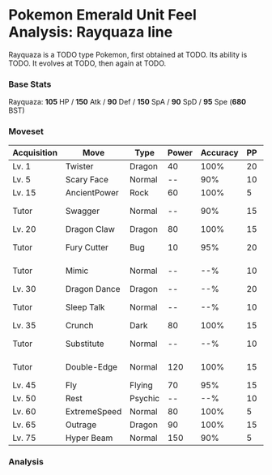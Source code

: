 # Pokemon Emerald Unit Feel Analysis: Rayquaza line

Rayquaza is a TODO type Pokemon, first obtained at TODO. Its ability is TODO. It evolves at TODO, then again at TODO.

### Base Stats

Rayquaza: **105** HP / **150** Atk / **90** Def / **150** SpA / **90** SpD / **95** Spe (**680** BST)

### Moveset

|Acquisition|Move        |Type   |Power|Accuracy|PP |Notes                    |
|---        |---         |---    |---  |---     |---|---                      |
|Lv. 1      |Twister     |Dragon |40   |100%    |20 |                         |
|Lv. 5      |Scary Face  |Normal |--   |90%     |10 |                         |
|Lv. 15     |AncientPower|Rock   |60   |100%    |5  |                         |
|Tutor      |Swagger     |Normal |--   |90%     |15 |Emerald only             |
|Lv. 20     |Dragon Claw |Dragon |80   |100%    |15 |                         |
|Tutor      |Fury Cutter |Bug    |10   |95%     |20 |Emerald only             |
|Tutor      |Mimic       |Normal |--   |--%     |10 |Emerald only             |
|Lv. 30     |Dragon Dance|Dragon |--   |--%     |20 |                         |
|Tutor      |Sleep Talk  |Normal |--   |--%     |10 |Emerald only             |
|Lv. 35     |Crunch      |Dark   |80   |100%    |15 |                         |
|Tutor      |Substitute  |Normal |--   |--%     |10 |Emerald only             |
|Tutor      |Double-Edge |Normal |120  |100%    |15 |Emerald only             |
|Lv. 45     |Fly         |Flying |70   |95%     |15 |                         |
|Lv. 50     |Rest        |Psychic|--   |--%     |10 |                         |
|Lv. 60     |ExtremeSpeed|Normal |80   |100%    |5  |                         |
|Lv. 65     |Outrage     |Dragon |90   |100%    |15 |                         |
|Lv. 75     |Hyper Beam  |Normal |150  |90%     |5  |                         |

### Analysis